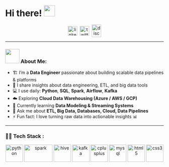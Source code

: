 # Hi there! <img src="https://github.com/TheDudeThatCode/TheDudeThatCode/blob/master/Assets/Hi.gif" width="35" />

<p align="center">
<a href="https://linkedin.com/in/YOUR_LINKEDIN" target="blank"><img align="center" src="https://cdn.jsdelivr.net/npm/simple-icons@3.0.1/icons/linkedin.svg" alt="linkedin" height="30" width="30" /></a>&nbsp;
<a href="https://twitter.com/YOUR_TWITTER" target="blank"><img align="center" src="https://cdn.jsdelivr.net/npm/simple-icons@3.0.1/icons/twitter.svg" alt="twitter" height="30" width="30" /></a>&nbsp;
<a href="http://discord.com/users/YOUR_DISCORD" target="blank"><img align="center" src="https://cdn.jsdelivr.net/npm/simple-icons@3.0.1/icons/discord.svg" alt="discord" height="40" width="30" /></a>
</p>

---

### <img src="https://github.com/TheDudeThatCode/TheDudeThatCode/blob/master/Assets/Developer.gif" width="45" /> About Me:
- 🏗️ I’m a **Data Engineer** passionate about building scalable data pipelines & platforms  
- 📝 I share insights about data engineering, ETL, and big data tools  
- 💻 I use daily: **Python**, **SQL**, **Spark**, **Airflow**, **Kafka**  
- ☁️ Exploring **Cloud Data Warehousing (Azure / AWS / GCP)**  
- 📖 Currently learning **Data Modeling & Streaming Systems**  
- 💬 Ask me about **ETL, Big Data, Databases, Cloud, Data Pipelines**  
- ⚡ Fun fact: I love turning raw data into actionable insights 📊  

---

### 🧑‍💻 Tech Stack :
<p align="center">
  <img src="https://www.vectorlogo.zone/logos/python/python-icon.svg" alt="python" width="55" height="55"/>
  <img src="https://www.vectorlogo.zone/logos/apache_spark/apache_spark-ar21.svg" alt="spark" width="90" height="55"/>
  <img src="https://www.vectorlogo.zone/logos/apache_hive/apache_hive-icon.svg" alt="hive" width="55" height="55"/>
  <img src="https://www.vectorlogo.zone/logos/apache_kafka/apache_kafka-icon.svg" alt="kafka" width="55" height="55"/>
  <img src="https://cdn.jsdelivr.net/gh/devicons/devicon/icons/cplusplus/cplusplus-original.svg" alt="cplusplus" width="55" height="55"/>
  <img src="https://www.vectorlogo.zone/logos/mysql/mysql-icon.svg" alt="mysql" width="55" height="55"/>
    <img src="https://cdn.jsdelivr.net/gh/devicons/devicon/icons/html5/html5-original.svg" alt="html5" width="55" height="55"/>
  <img src="https://cdn.jsdelivr.net/gh/devicons/devicon/icons/css3/css3-original.svg" alt="css3" width="55" height="55"/>

</p>
